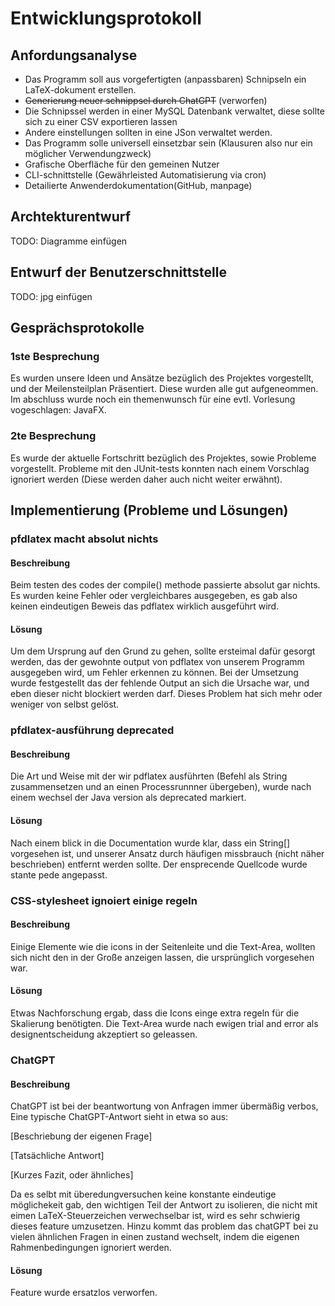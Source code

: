 # Entwicklungsprotokoll

## Anfordungsanalyse

- Das Programm soll aus vorgefertigten (anpassbaren) Schnipseln ein LaTeX-dokument erstellen.
- ~~Generierung neuer schnippsel durch ChatGPT~~ (verworfen)
- Die Schnipssel werden in einer MySQL Datenbank verwaltet, diese sollte sich zu einer CSV exportieren lassen
- Andere einstellungen sollten in eine JSon verwaltet werden.
- Das Programm solle universell einsetzbar sein (Klausuren also nur ein möglicher Verwendungzweck)
- Grafische Oberfläche für den gemeinen Nutzer
- CLI-schnittstelle (Gewährleisted Automatisierung via cron)
- Detailierte Anwenderdokumentation(GitHub, manpage)

## Archtekturentwurf

TODO: Diagramme einfügen

## Entwurf der Benutzerschnittstelle

TODO: jpg einfügen

## Gesprächsprotokolle

### 1ste Besprechung

Es wurden unsere Ideen und Ansätze bezüglich des Projektes vorgestellt,
und der Meilensteilplan Präsentiert.
Diese wurden alle gut aufgeneommen.
Im abschluss wurde noch ein themenwunsch für eine evtl. Vorlesung vogeschlagen: JavaFX.

### 2te Besprechung

Es wurde der aktuelle Fortschritt bezüglich des Projektes, sowie Probleme vorgestellt.
Probleme mit den JUnit-tests konnten nach einem Vorschlag ignoriert werden (Diese werden daher auch nicht weiter erwähnt).

## Implementierung (Probleme und Lösungen)

### pfdlatex macht absolut nichts

#### Beschreibung

Beim testen des codes der compile() methode passierte absolut gar nichts.
Es wurden keine Fehler oder vergleichbares ausgegeben,
es gab also keinen eindeutigen Beweis das pdflatex wirklich ausgeführt wird.

#### Lösung

Um dem Ursprung auf den Grund zu gehen, sollte ersteimal dafür gesorgt werden,
das der gewohnte output von pdflatex von unserem Programm ausgegeben wird, um Fehler erkennen zu können.
Bei der Umsetzung wurde festgestellt das der fehlende Output an sich die Ursache war, und eben dieser nicht blockiert werden darf.
Dieses Problem hat sich mehr oder weniger von selbst gelöst.

### pfdlatex-ausführung deprecated

#### Beschreibung

Die Art und Weise mit der wir pdflatex ausführten (Befehl als String zusammensetzen und an einen Processrunnner übergeben),
wurde nach einem wechsel der Java version als deprecated markiert.

#### Lösung

Nach einem blick in die Documentation wurde klar,
dass ein String[] vorgesehen ist,
und unserer Ansatz durch häufigen missbrauch (nicht näher beschrieben) entfernt werden sollte.
Der ensprecende Quellcode wurde stante pede angepasst.

### CSS-stylesheet ignoiert einige regeln

#### Beschreibung

Einige Elemente wie die icons in der Seitenleite und die Text-Area,
wollten sich nicht den in der Große anzeigen lassen, die ursprünglich vorgesehen war.

#### Lösung

Etwas Nachforschung ergab, dass die Icons einge extra regeln für die Skalierung benötigten.
Die Text-Area wurde nach ewigen trial and error als designentscheidung akzeptiert so geleassen.

### ChatGPT

#### Beschreibung

ChatGPT ist bei der beantwortung von Anfragen immer übermäßig verbos,
Eine typische ChatGPT-Antwort sieht in etwa so aus:

[Beschriebung der eigenen Frage]

[Tatsächliche Antwort]

[Kurzes Fazit, oder ähnliches]

Da es selbt mit überedungversuchen keine konstante eindeutige möglichekeit gab,
den wichtigen Teil der Antwort zu isolieren,
die nicht mit eimen LaTeX-Steuerzeichen verwechselbar ist,
wird es sehr schwierig dieses feature umzusetzen.
Hinzu kommt das problem das chatGPT bei zu vielen ähnlichen Fragen in einen zustand wechselt,
indem die eigenen Rahmenbedingungen ignoriert werden.

#### Lösung

Feature wurde ersatzlos verworfen.

